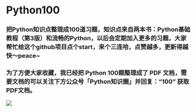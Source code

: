 # Python100
### 把Python知识点整理成100道习题，知识点来自两本书：Python基础教程（第3版）和流畅的Python，以后会定期加入更多的习题，大家帮忙给这个github项目**点个start**，**来个三连**哈，点赞越多，更新得越快～peace~

### 为了方便大家收藏，我已经把 Python 100题整理成了 PDF 文档，需要文档的可以关注下方公众号「Python知识圈」并回复：“100” 获取PDF文档。

![](http://blog.pyzhishiquan.com/img/20201010161129.jpg)







